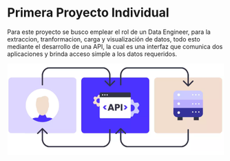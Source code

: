 # Primera Proyecto Individual

Para este proyecto se busco emplear el rol de un Data Engineer, para la extraccion, tranformacion, carga y visualización de datos, todo esto
mediante el desarrollo de una API, la cual es una interfaz que comunica dos aplicaciones y brinda acceso simple a los datos requeridos.

![](/_src/diagrama_Api.png)

